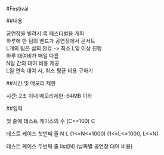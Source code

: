 #Festival

##내용

공연장을 빌려서 록 페스티벌을 개최  
하루에 한 팀의 밴드가 공연장에서 콘서트  
L개의 팀은 섭외 완료 -> 최소 L일 이상 진행  
하루 대여비가 매일 다름  
N일 간의 대여 비용 제공  
L일 연속 대여 시, 최소 평균 비용 구하기

##시간 및 메모리 제한

시간: 2초 이내
메모리제한: 64MB 이하

##입력

첫 줄에 테스트 케이스의 수 (C<=100)
C

테스트 케이스 첫번째 줄
N L
(1<=N<=1000)  (1<=L<=1000, L<=N)  

테스트 케이스 두번째 줄
list[N]
(날짜별 공연장 대여 비용)
